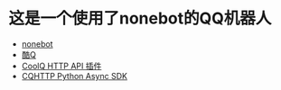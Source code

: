 # 这是一个使用了nonebot的QQ机器人

+ [nonebot](https://nonebot.cqp.moe/)
+ [酷Q](https://cqp.cc/)
+ [CoolQ HTTP API 插件](https://cqhttp.cc/)
+ [CQHTTP Python Async SDK](https://github.com/cqmoe/python-aiocqhttp)